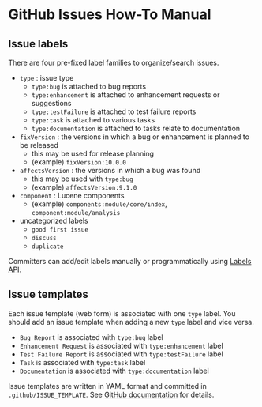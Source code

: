 <!--
Licensed to the Apache Software Foundation (ASF) under one
or more contributor license agreements.  See the NOTICE file
distributed with this work for additional information
regarding copyright ownership.  The ASF licenses this file
to you under the Apache License, Version 2.0 (the
"License"); you may not use this file except in compliance
with the License.  You may obtain a copy of the License at

  http://www.apache.org/licenses/LICENSE-2.0

Unless required by applicable law or agreed to in writing,
software distributed under the License is distributed on an
"AS IS" BASIS, WITHOUT WARRANTIES OR CONDITIONS OF ANY
KIND, either express or implied.  See the License for the
specific language governing permissions and limitations
under the License.
-->

# GitHub Issues How-To Manual

## Issue labels

There are four pre-fixed label families to organize/search issues.

- `type` : issue type
  - `type:bug` is attached to bug reports
  - `type:enhancement` is attached to enhancement requests or suggestions
  - `type:testFailure` is attached to test failure reports
  - `type:task` is attached to various tasks
  - `type:documentation` is attached to tasks relate to documentation
- `fixVersion` : the versions in which a bug or enhancement is planned to be released
  - this may be used for release planning
  - (example) `fixVersion:10.0.0`
- `affectsVersion` : the versions in which a bug was found 
  - this may be used with `type:bug` 
  - (example) `affectsVersion:9.1.0`
- `component` : Lucene components
  - (example) `components:module/core/index`, `component:module/analysis`
- uncategorized labels
  - `good first issue`
  - `discuss`
  - `duplicate`

Committers can add/edit labels manually or programmatically using [Labels API](https://docs.github.com/en/rest/issues/labels).

## Issue templates

Each issue template (web form) is associated with one `type` label. You should add an issue template when adding a new `type` label and vice versa.

- `Bug Report` is associated with `type:bug` label
- `Enhancement Request` is associated with `type:enhancement` label
- `Test Failure Report` is associated with `type:testFailure` label
- `Task` is associated with `type:task` label
- `Documentation` is associated with `type:documentation` label

Issue templates are written in YAML format and committed in `.github/ISSUE_TEMPLATE`. See [GitHub documentation](https://docs.github.com/en/communities/using-templates-to-encourage-useful-issues-and-pull-requests/syntax-for-issue-forms) for details.